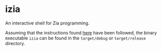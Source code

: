 # izia
An interactive shell for Zia programming.

Assuming that the instructions found [here](../README.md) have been followed, the binary executable `izia` can be found in the `target/debug` or `target/release` directory.  
